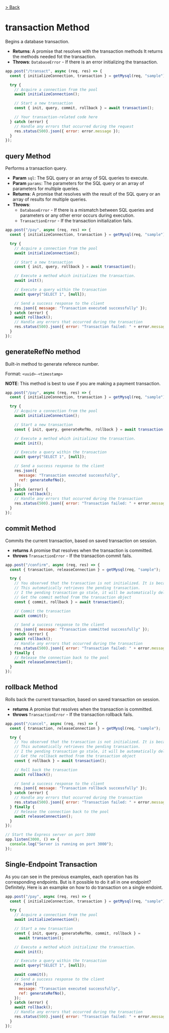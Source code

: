 [> Back](./TRALSEMYSQL.md)

# transaction Method

Begins a database transaction.

- **Returns**: A promise that resolves with the transaction methods It returns the methods needed fot the transaction.
- **Throws**: `DatabaseError` - If there is an error initializing the transaction.

```javascript
app.post("/transact", async (req, res) => {
  const { initializeConnection, transaction } = getMysql(req, "sample");

  try {
    // Acquire a connection from the pool
    await initializeConnection();

    // Start a new transaction
    const { init, query, commit, rollback } = await transaction();

    // Your transaction-related code here
  } catch (error) {
    // Handle any errors that occurred during the request
    res.status(500).json({ error: error.message });
  }
});
```

## query Method

Performs a transaction query.

- **Param** `sql`: The SQL query or an array of SQL queries to execute.
- **Param** `params`: The parameters for the SQL query or an array of parameters for multiple queries.
- **Returns**: A promise that resolves with the result of the SQL query or an array of results for multiple queries.
- **Throws**:
  - `DatabaseError` - If there is a mismatch between SQL queries and parameters or any other error occurs during execution.
  - `TransactionError` - If the transaction initialization fails.

```javascript
app.post("/pay", async (req, res) => {
  const { initializeConnection, transaction } = getMysql(req, "sample");

  try {
    // Acquire a connection from the pool
    await initializeConnection();

    // Start a new transaction
    const { init, query, rollback } = await transaction();

    // Execute a method which initializes the transaction.
    await init();

    // Execute a query within the transaction
    await query("SELECT 1", [null]);

    // Send a success response to the client
    res.json({ message: "Transaction executed successfully" });
  } catch (error) {
    await rollback();
    // Handle any errors that occurred during the transaction
    res.status(500).json({ error: "Transaction failed: " + error.message });
  }
});
```

## generateRefNo method

Built-in method to generate referece number.

Format: `<uuid>-<timestamp>`

**NOTE**: This method is best to use if you are making a payment transaction.

```javascript
app.post("/pay", async (req, res) => {
  const { initializeConnection, transaction } = getMysql(req, "sample");

  try {
    // Acquire a connection from the pool
    await initializeConnection();

    // Start a new transaction
    const { init, query, generateRefNo, rollback } = await transaction();

    // Execute a method which initializez the transaction.
    await init();

    // Execute a query within the transaction
    await query("SELECT 1", [null]);

    // Send a success response to the client
    res.json({
      message: "Transaction executed successfully",
      ref: generateRefNo(),
    });
  } catch (error) {
    await rollback();
    // Handle any errors that occurred during the transaction
    res.status(500).json({ error: "Transaction failed: " + error.message });
  }
});
```

## commit Method

Commits the current transaction, based on saved transaction on session.

- **returns** A promise that resolves when the transaction is committed.
- **throws** `TransactionError` - If the transaction commit fails.

```javascript
app.post("/confirm", async (req, res) => {
  const { transaction, releaseConnection } = getMysql(req, "sample");

  try {
    // You observed that the transaction is not initialized. It is because the transaction is recorded and ready to be retrieve anytime.
    // This automatically retrieves the pending transaction.
    // I the pending transaction go stale, it will be automatically deleted within minutes.
    // Get the commit method from the transaction object
    const { commit, rollback } = await transaction();

    // Commit the transaction
    await commit();

    // Send a success response to the client
    res.json({ message: "Transaction committed successfully" });
  } catch (error) {
    await rollback();
    // Handle any errors that occurred during the transaction
    res.status(500).json({ error: "Transaction failed: " + error.message });
  } finally {
    // Release the connection back to the pool
    await releaseConnection();
  }
});
```

## rollback Method

Rolls back the current transaction, based on saved transaction on session.

- **returns** A promise that resolves when the transaction is committed.
- **throws** `TransactionError` - If the transaction rollback fails.

```javascript
app.post("/cancel", async (req, res) => {
  const { transaction, releaseConnection } = getMysql(req, "sample");

  try {
    // You observed that the transaction is not initialized. It is because the transaction is recorded and ready to be retrieve anytime.
    // This automatically retrieves the pending transaction.
    // I the pending transaction go stale, it will be automatically deleted within minutes.
    // Get the rollback method from the transaction object
    const { rollback } = await transaction();

    // Roll back the transaction
    await rollback();

    // Send a success response to the client
    res.json({ message: "Transaction rollback successfully" });
  } catch (error) {
    // Handle any errors that occurred during the transaction
    res.status(500).json({ error: "Transaction failed: " + error.message });
  } finally {
    // Release the connection back to the pool
    await releaseConnection();
  }
});

// Start the Express server on port 3000
app.listen(3000, () => {
  console.log("Server is running on port 3000");
});
```

## Single-Endpoint Transaction

As you can see in the previous examples, each operation has its corresponding endpoints. But is it possible to do it all in one endpoint? Definitely. Here is an exampke on how to do transaction on a single endoint.

```javascript
app.post("/pay", async (req, res) => {
  const { initializeConnection, transaction } = getMysql(req, "sample");

  try {
    // Acquire a connection from the pool
    await initializeConnection();

    // Start a new transaction
    const { init, query, generateRefNo, commit, rollback } =
      await transaction();

    // Execute a method which initializez the transaction.
    await init();

    // Execute a query within the transaction
    await query("SELECT 1", [null]);

    await commit();
    // Send a success response to the client
    res.json({
      message: "Transaction executed successfully",
      ref: generateRefNo(),
    });
  } catch (error) {
    await rollback();
    // Handle any errors that occurred during the transaction
    res.status(500).json({ error: "Transaction failed: " + error.message });
  }
});
```
